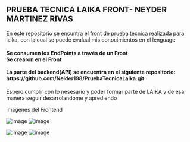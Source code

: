 
<h2> PRUEBA TECNICA LAIKA FRONT- NEYDER MARTINEZ RIVAS</h2>

<p> En este repositorio se encuntra el front de prueba tecnica realizada para laika, con la cual se puede evalual mis conocimientos en el lenguage </p>


<h4>
  Se  consumen los EndPoints  a través de un Front 
  <br>
  Se crearon en el Front
  <br>
  <br>
 La parte del backend(API) se encuentra en el siguiente repositorio: https://github.com/Neider198/PruebaTecnicaLaika.git
</h4>
  
<p>Espero cumplir con lo nesesario y poder formar parte de LAIKA y de esa manera seguir desarrolandome y aprediendo</p>  

imagenes del Frontend

![image](https://user-images.githubusercontent.com/61924468/159142224-783993c1-b333-4ac9-8684-916e6f2e9b60.png)
![image](https://user-images.githubusercontent.com/61924468/159142241-27b61942-5cca-4c61-8d2a-e5c3e3396b18.png)

![image](https://user-images.githubusercontent.com/61924468/159142195-99dc6a1b-2ee5-488a-bbbc-d0d05ee8d319.png)
![image](https://user-images.githubusercontent.com/61924468/159142206-056369fe-1a28-4153-887b-8ae87e164da1.png)

